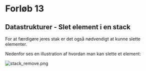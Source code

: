 # Forløb 13
## Datastrukturer - Slet element i en stack

For at færdigøre jeres stak er det også nødvendigt at kunne slette elementer.

Nedenfor ses en illustration af hvordan man kan slette et element:

![stack_remove.png](stack_remove.png)

